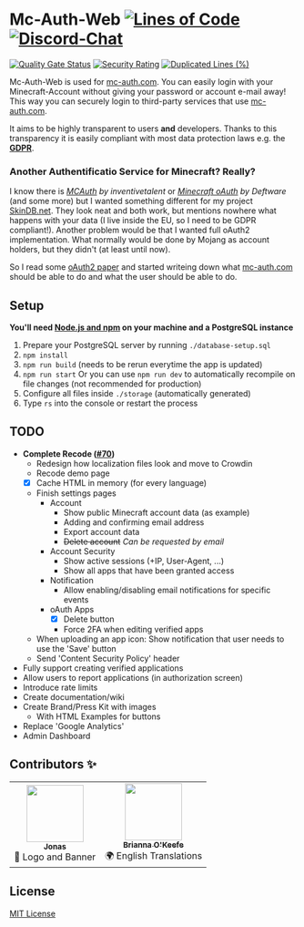 # Mc-Auth-Web [![Lines of Code](https://sonarcloud.io/api/project_badges/measure?project=Mc-Auth-com_Mc-Auth-Web&metric=ncloc)](https://sonarcloud.io/dashboard?id=Mc-Auth-com_Mc-Auth-Web) [![Discord-Chat](https://img.shields.io/discord/344982818863972352?label=Discord&logo=discord&logoColor=white)](https://sprax.me/discord)
[![Quality Gate Status](https://sonarcloud.io/api/project_badges/measure?project=Mc-Auth-com_Mc-Auth-Web&metric=alert_status)](https://sonarcloud.io/dashboard?id=Mc-Auth-com_Mc-Auth-Web) [![Security Rating](https://sonarcloud.io/api/project_badges/measure?project=Mc-Auth-com_Mc-Auth-Web&metric=security_rating)](https://sonarcloud.io/dashboard?id=Mc-Auth-com_Mc-Auth-Web) [![Duplicated Lines (%)](https://sonarcloud.io/api/project_badges/measure?project=Mc-Auth-com_Mc-Auth-Web&metric=duplicated_lines_density)](https://sonarcloud.io/dashboard?id=Mc-Auth-com_Mc-Auth-Web)

Mc-Auth-Web is used for [mc-auth.com](https://mc-auth.com). You can easily login with your Minecraft-Account without giving your password or account e-mail away! This way you can securely login to third-party services that use [mc-auth.com](https://mc-auth.com).

It aims to be highly transparent to users **and** developers.
Thanks to this transparency it is easily compliant with most data protection laws e.g. the **[GDPR](https://en.wikipedia.org/wiki/General_Data_Protection_Regulation)**.

### Another Authentificatio Service for Minecraft? Really?
I know there is *[MCAuth](https://github.com/MC-Auth) by inventivetalent* or *[Minecraft oAuth](https://mc-oauth.net/) by Deftware* (and some more) but I wanted something different for my project [SkinDB.net](https://skindb.net).
They look neat and both work, but mentions nowhere what happens with your data (I live inside the EU, so I need to be GDPR compliant!).
Another problem would be that I wanted full oAuth2 implementation. What normally would be done by Mojang as account holders, but they didn't (at least until now).

So I read some [oAuth2 paper](https://tools.ietf.org/html/rfc6749) and started writeing down what [mc-auth.com](https://mc-auth.com) should be able to do and what the user should be able to do.

## Setup
**You'll need [Node.js and npm](https://nodejs.org/en/download/package-manager/) on your machine and a PostgreSQL instance**

1. Prepare your PostgreSQL server by running `./database-setup.sql`
2. `npm install`
3. `npm run build` (needs to be rerun everytime the app is updated)
4. `npm run start` Or you can use `npm run dev` to automatically recompile on file changes (not recommended for production)
4. Configure all files inside `./storage` (automatically generated)
6. Type `rs` into the console or restart the process

## TODO
* **Complete Recode ([#70](https://github.com/Mc-Auth-com/Mc-Auth-Web/pull/70))**
  * Redesign how localization files look and move to Crowdin
  * Recode demo page
  * [X] Cache HTML in memory (for every language)
  * Finish settings pages
    * Account
      * Show public Minecraft account data (as example)
      * Adding and confirming email address
      * Export account data
      * ~~Delete account~~ *Can be requested by email*
    * Account Security
      * Show active sessions (+IP, User-Agent, ...)
      * Show all apps that have been granted access
    * Notification
      * Allow enabling/disabling email notifications for specific events
    * oAuth Apps
      * [X] Delete button
      * Force 2FA when editing verified apps
  * When uploading an app icon: Show notification that user needs to use the 'Save' button
  * Send 'Content Security Policy' header
* Fully support creating verified applications
* Allow users to report applications (in authorization screen)
* Introduce rate limits
* Create documentation/wiki
* Create Brand/Press Kit with images
  * With HTML Examples for buttons
* Replace 'Google Analytics'
* Admin Dashboard

## Contributors ✨
<table>
  <tr>
    <td align="center"><a href="https://github.com/JonasAlpha"><img src="https://avatars1.githubusercontent.com/u/35976079" width="100px" alt=""><br><sub><b>Jonas</b></sub></a><br>🎨 Logo and Banner</td>
    <td align="center"><a href="https://github.com/Songoda"><img src="https://avatars2.githubusercontent.com/u/26376600" width="100px" alt=""><br><sub><b>Brianna O'Keefe</b></sub></a><br>🌍 English Translations</td>
  </tr>
</table>

## License
[MIT License](./LICENSE)